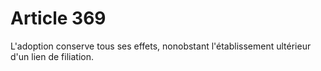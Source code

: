 # Article 369

L'adoption conserve tous ses effets, nonobstant l'établissement ultérieur d'un lien de filiation.
